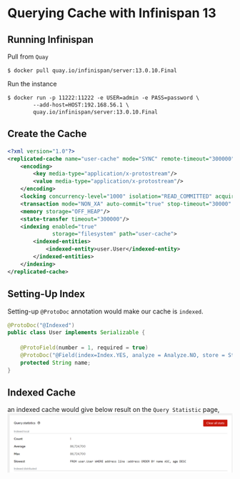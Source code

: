 # Querying Cache with Infinispan 13

## Running Infinispan
Pull from `Quay`
```
$ docker pull quay.io/infinispan/server:13.0.10.Final
```

Run the instance
```
$ docker run -p 11222:11222 -e USER=admin -e PASS=password \
        --add-host=HOST:192.168.56.1 \ 
        quay.io/infinispan/server:13.0.10.Final
```

## Create the Cache
```xml
<?xml version="1.0"?>
<replicated-cache name="user-cache" mode="SYNC" remote-timeout="300000" statistics="true">
    <encoding>
        <key media-type="application/x-protostream"/>
        <value media-type="application/x-protostream"/>
    </encoding>
    <locking concurrency-level="1000" isolation="READ_COMMITTED" acquire-timeout="60000" striping="false"/>
    <transaction mode="NON_XA" auto-commit="true" stop-timeout="30000" locking="PESSIMISTIC" reaper-interval="30000" complete-timeout="60000" notifications="true" transaction-manager-lookup="org.infinispan.transaction.lookup.GenericTransactionManagerLookup"/>
    <memory storage="OFF_HEAP"/>
    <state-transfer timeout="300000"/>
    <indexing enabled="true"
              storage="filesystem" path="user-cache">
        <indexed-entities>
            <indexed-entity>user.User</indexed-entity>
        </indexed-entities>
    </indexing>
</replicated-cache>
```

## Setting-Up Index
Setting-up `@ProtoDoc` annotation would make our cache is `indexed`.
```java
@ProtoDoc("@Indexed")
public class User implements Serializable {

    @ProtoField(number = 1, required = true)
    @ProtoDoc("@Field(index=Index.YES, analyze = Analyze.NO, store = Store.YES)")
    protected String name;
}
```

## Indexed Cache
an indexed cache would give below result on the `Query Statistic` page,
![indexed query](image/infinispan-indexed.png)